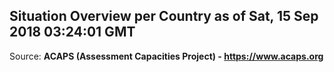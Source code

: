 ## Situation Overview per Country as of Sat, 15 Sep 2018 03:24:01 GMT

Source: **ACAPS (Assessment Capacities Project) - https://www.acaps.org**
